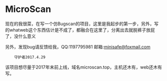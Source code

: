 # MicroScan

现在的我很菜，在写一个仿Bugscan的项目，这里是我起步的第一步，另外，写的whatweb这个东西估计是不成了，都融合在这里了，分离出去就脱裤子放屁了，没什么意义

另外，发现bug请反馈给我，QQ:1197795981	  邮箱:minisafe@foxmail.com

		守护者2017.4.29


该项目想尽量于2017年末前上线，域名microscan.top，主机还木有，web还木有写。